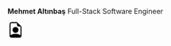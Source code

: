**Mehmet Altınbaş**
Full-Stack Software Engineer

<a href="./CV-Mehmet-Altınbaş.pdf" download>
    <img src="./file-earmark-person.svg">
</a>